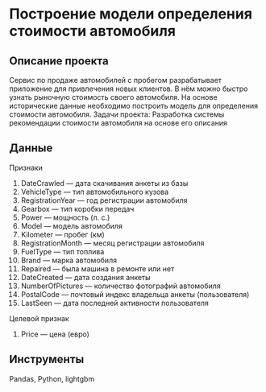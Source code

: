 # Построение модели определения стоимости автомобиля

## Описание проекта

Сервис по продаже автомобилей с пробегом  разрабатывает приложение для привлечения новых клиентов. В нём можно быстро узнать рыночную стоимость своего автомобиля. На основе исторические данные необходимо построить модель для определения стоимости автомобиля.
Задачи проекта: 
Разработка системы рекомендации стоимости автомобиля на основе его описания

## Данные

Признаки
1.	DateCrawled — дата скачивания анкеты из базы
2.	VehicleType — тип автомобильного кузова
3.	RegistrationYear — год регистрации автомобиля
4.	Gearbox — тип коробки передач
5.	Power — мощность (л. с.)
6.	Model — модель автомобиля
7.	Kilometer — пробег (км)
8.	RegistrationMonth — месяц регистрации автомобиля
9.	FuelType — тип топлива 
10.	Brand — марка автомобиля
11.	Repaired — была машина в ремонте или нет
12.	DateCreated — дата создания анкеты
13.	NumberOfPictures — количество фотографий автомобиля
14.	PostalCode — почтовый индекс владельца анкеты (пользователя)
15.	LastSeen — дата последней активности пользователя

Целевой признак

1.	Price — цена (евро)

## Инструменты

Pandas, Python, lightgbm


